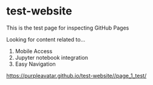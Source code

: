 # test-website

This is the test page for inspecting GitHub Pages 

Looking for content related to...
  1. Mobile Access
  2. Jupyter notebook integration 
  3. Easy Navigation 

https://purpleavatar.github.io/test-website//page_1_test/

